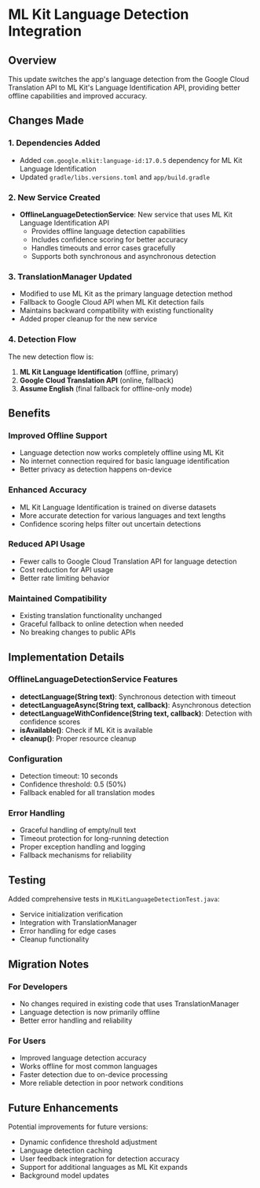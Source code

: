 # ML Kit Language Detection Integration

## Overview

This update switches the app's language detection from the Google Cloud Translation API to ML Kit's Language Identification API, providing better offline capabilities and improved accuracy.

## Changes Made

### 1. Dependencies Added
- Added `com.google.mlkit:language-id:17.0.5` dependency for ML Kit Language Identification
- Updated `gradle/libs.versions.toml` and `app/build.gradle`

### 2. New Service Created
- **OfflineLanguageDetectionService**: New service that uses ML Kit Language Identification API
  - Provides offline language detection capabilities
  - Includes confidence scoring for better accuracy
  - Handles timeouts and error cases gracefully
  - Supports both synchronous and asynchronous detection

### 3. TranslationManager Updated
- Modified to use ML Kit as the primary language detection method
- Fallback to Google Cloud API when ML Kit detection fails
- Maintains backward compatibility with existing functionality
- Added proper cleanup for the new service

### 4. Detection Flow
The new detection flow is:
1. **ML Kit Language Identification** (offline, primary)
2. **Google Cloud Translation API** (online, fallback)
3. **Assume English** (final fallback for offline-only mode)

## Benefits

### Improved Offline Support
- Language detection now works completely offline using ML Kit
- No internet connection required for basic language identification
- Better privacy as detection happens on-device

### Enhanced Accuracy
- ML Kit Language Identification is trained on diverse datasets
- More accurate detection for various languages and text lengths
- Confidence scoring helps filter out uncertain detections

### Reduced API Usage
- Fewer calls to Google Cloud Translation API for language detection
- Cost reduction for API usage
- Better rate limiting behavior

### Maintained Compatibility
- Existing translation functionality unchanged
- Graceful fallback to online detection when needed
- No breaking changes to public APIs

## Implementation Details

### OfflineLanguageDetectionService Features
- **detectLanguage(String text)**: Synchronous detection with timeout
- **detectLanguageAsync(String text, callback)**: Asynchronous detection
- **detectLanguageWithConfidence(String text, callback)**: Detection with confidence scores
- **isAvailable()**: Check if ML Kit is available
- **cleanup()**: Proper resource cleanup

### Configuration
- Detection timeout: 10 seconds
- Confidence threshold: 0.5 (50%)
- Fallback enabled for all translation modes

### Error Handling
- Graceful handling of empty/null text
- Timeout protection for long-running detection
- Proper exception handling and logging
- Fallback mechanisms for reliability

## Testing

Added comprehensive tests in `MLKitLanguageDetectionTest.java`:
- Service initialization verification
- Integration with TranslationManager
- Error handling for edge cases
- Cleanup functionality

## Migration Notes

### For Developers
- No changes required in existing code that uses TranslationManager
- Language detection is now primarily offline
- Better error handling and reliability

### For Users
- Improved language detection accuracy
- Works offline for most common languages
- Faster detection due to on-device processing
- More reliable detection in poor network conditions

## Future Enhancements

Potential improvements for future versions:
- Dynamic confidence threshold adjustment
- Language detection caching
- User feedback integration for detection accuracy
- Support for additional languages as ML Kit expands
- Background model updates